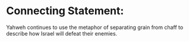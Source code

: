 # Connecting Statement:

Yahweh continues to use the metaphor of separating grain from chaff to describe how Israel will defeat their enemies.